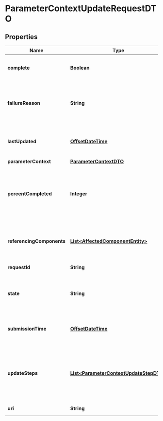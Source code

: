 # ParameterContextUpdateRequestDTO

## Properties
Name | Type | Description | Notes
------------ | ------------- | ------------- | -------------
**complete** | **Boolean** | Whether or not the request is completed |  [optional]
**failureReason** | **String** | The reason for the request failing, or null if the request has not failed |  [optional]
**lastUpdated** | [**OffsetDateTime**](OffsetDateTime.md) | The timestamp of when the request was last updated |  [optional]
**parameterContext** | [**ParameterContextDTO**](ParameterContextDTO.md) |  |  [optional]
**percentCompleted** | **Integer** | A value between 0 and 100 (inclusive) indicating how close the request is to completion |  [optional]
**referencingComponents** | [**List&lt;AffectedComponentEntity&gt;**](AffectedComponentEntity.md) | The components that are referenced by the update. |  [optional]
**requestId** | **String** | The ID of the request |  [optional]
**state** | **String** | A description of the current state of the request |  [optional]
**submissionTime** | [**OffsetDateTime**](OffsetDateTime.md) | The timestamp of when the request was submitted |  [optional]
**updateSteps** | [**List&lt;ParameterContextUpdateStepDTO&gt;**](ParameterContextUpdateStepDTO.md) | The steps that are required in order to complete the request, along with the status of each |  [optional]
**uri** | **String** | The URI for the request |  [optional]

